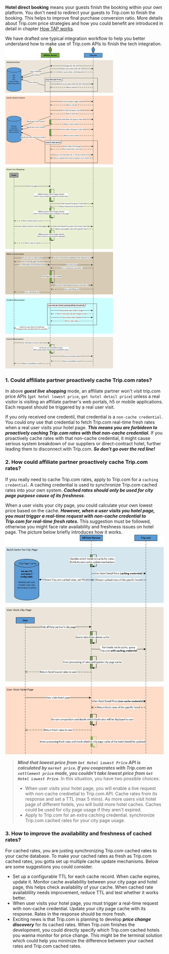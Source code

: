 **Hotel direct booking** means your guests finish the booking within your own platform. You don't need to redirect your guests to Trip.com to finish the booking. This helps to improve final purchase conversion ratio. More details about Trip.com price strategies and how you could benefit are introduced in detail in chapter [How TAP works](#how-tap-works).

We have drafted one typical integration workflow to help you better understand how to make use of Trip.com APIs to finish the tech integration.
![Picture is missing.](../assets/pictures/workflow.jpg)

### 1. Could affiliate partner proactively cache Trip.com rates?
In above ***guest live shopping*** mode, an affiliate partner won't visit trip.com price APIs (`get hotel lowest price`, `get hotel detail price`) unless a real visitor is visiting an affiliate partner's web portals, h5 or mobile applications. Each request should be triggered by a real user visit.

If you only received one credentil, that credential is a `non-cache credential`. You could ony use that credential to fetch Trip.com real-time fresh rates when a real user visits your hotel page. ***This means you are forbideen to proactively caching Trip.com rates with that non-cache credential.***  If you proactively cache rates with that non-cache credential, it might cause serious system breakdown of our suppliers or direct-contract hotel, further leading them to disconnect with Trip.com. ***So don't go over the red line!***

### 2. How could affiliate partner proactively cache Trip.com rates?
If you really need to cache Trip.com rates, apply to Trip.com for a `caching credential`. A caching credential is used to synchronize Trip.com cached rates into your own system. ***Cached rates should only be used for city page purpose cause of its freshness***.

When a user visits your city page, you could calculate your own lowest price based on the cache. ***However, when a user visits you hotel page, you must trigger a real-time request with non-cache credential to Trip.com for real-time fresh rates.*** This suggestion must be followed, otherwise you might face rate availability and freshness issues on hotel page. The picture below briefly introduces how it works.
![Picture is missing.](../assets/pictures/cachevisit_livevisit.jpg)


> ***Mind that lowest price from `Get Hotel Lowest Price` API is calculated by `market price`. If you cooperates with Trip.com on `settlement price` mode, you couldn't take lowest price from `Get Hotel Lowest Price`***. In this situation, you have two possible choices:  
> - When user visits your hotel page, you will enable a live request with non-cache crednetial to Trip.com API. Cache rates from its response and set a TTL (max 5 mins). As more users visit hotel page of different hotels, you will build more hotel caches. Caches could be used for city page usage if they aren't expired.  
> - Apply to Trip.com for an extra caching credential. synchronize Trip.com cached rates for your city page usage.

### 3. How to improve the availability and freshness of cached rates?
For cached rates, you are justing synchronizing Trip.com cached rates to your cache database. To make your cached rates as fresh as Trip.com cached rates, you gotta set up multiple cache update mechanisms. Below are some suggestions you could consider.   
- Set up a configurable TTL for each cache record. When cache expires, update it. Monitor cache availability between your city page and hotel page, this helps check availability of your cache. When cached rate availablility needs improvement, reduce TTL and test whether it works better.     
- When user visits your hotel page, you must trigger a real-time request with non-cache credential. Update your city page cache with its response. Rates in the response should be more fresh.     
- Exciting news is that Trip.com is planning to develop ***price change discovery*** for its cached rates. When Trip.com finishes the development, you could directly specify which Trip.com cached hotels you wanna monitor for price change. This might be the terminal solution which could help you minimize the difference between your cached rates and Trip.com cached rates.  
